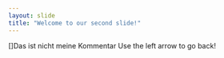 ```yaml
---
layout: slide
title: "Welcome to our second slide!"
---
```

[]Das ist nicht meine Kommentar
Use the left arrow to go back!
